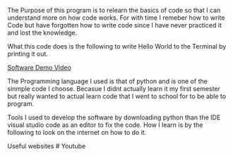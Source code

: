 The Purpose of this program is to relearn the basics of code so that I can understand more on how code works. 
For with time I remeber how to write Code but have forgotten how to write code since I have never practiced it and lost the knowledge.

What this code does is the following to write Hello World to the Terminal by printing it out.


[Software Demo Video](https://youtu.be/JbILyIlucu8)



The Programming language I used is that of python and is one of the sinmple code I choose. Becasue I didnt actually learn it my first semester but really wanted to actual learn code that I went to school for to be able to program.

Tools I used to develop the software by downloading python than the IDE visual studio code as an editor to fix the code. 
How I learn is by the following to look on the internet on how to do it.

Useful websites #
Youtube